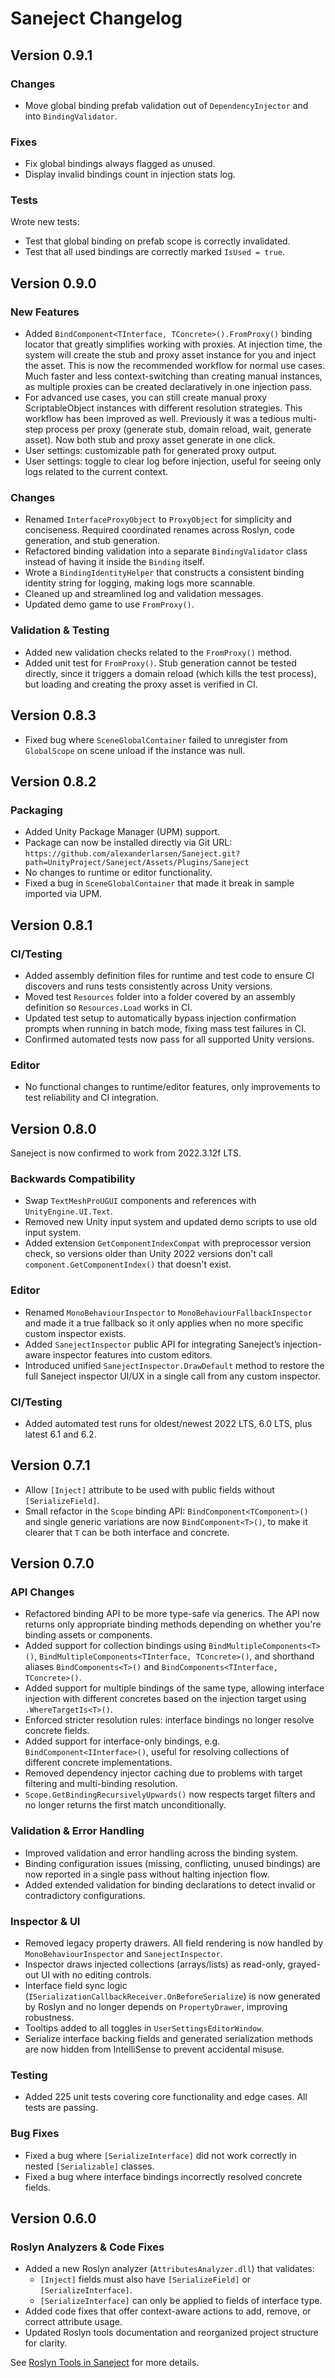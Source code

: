 ﻿# Saneject Changelog

## Version 0.9.1

### Changes

- Move global binding prefab validation out of `DependencyInjector` and into `BindingValidator`.

### Fixes

- Fix global bindings always flagged as unused.
- Display invalid bindings count in injection stats log.

### Tests

Wrote new tests:

- Test that global binding on prefab scope is correctly invalidated.
- Test that all used bindings are correctly marked `IsUsed = true`.

## Version 0.9.0

### New Features

- Added `BindComponent<TInterface, TConcrete>().FromProxy()` binding locator that greatly simplifies working with proxies. At injection time, the system will create the stub and proxy asset instance for you and inject the asset. This is now the recommended workflow for normal use cases. Much faster and less context-switching than creating manual instances, as multiple proxies can be created declaratively in one injection pass.
- For advanced use cases, you can still create manual proxy ScriptableObject instances with different resolution strategies. This workflow has been improved as well. Previously it was a tedious multi-step process per proxy (generate stub, domain reload, wait, generate asset). Now both stub and proxy asset generate in one click.
- User settings: customizable path for generated proxy output.
- User settings: toggle to clear log before injection, useful for seeing only logs related to the current context.

### Changes

- Renamed `InterfaceProxyObject` to `ProxyObject` for simplicity and conciseness. Required coordinated renames across Roslyn, code generation, and stub generation.
- Refactored binding validation into a separate `BindingValidator` class instead of having it inside the `Binding` itself.
- Wrote a `BindingIdentityHelper` that constructs a consistent binding identity string for logging, making logs more scannable.
- Cleaned up and streamlined log and validation messages.
- Updated demo game to use `FromProxy()`.

### Validation & Testing

- Added new validation checks related to the `FromProxy()` method.
- Added unit test for `FromProxy()`. Stub generation cannot be tested directly, since it triggers a domain reload (which kills the test process), but loading and creating the proxy asset is verified in CI.

## Version 0.8.3

- Fixed bug where `SceneGlobalContainer` failed to unregister from `GlobalScope` on scene unload if the instance was null.

## Version 0.8.2

### Packaging

- Added Unity Package Manager (UPM) support.
- Package can now be installed directly via Git URL:  
  `https://github.com/alexanderlarsen/Saneject.git?path=UnityProject/Saneject/Assets/Plugins/Saneject`
- No changes to runtime or editor functionality.
- Fixed a bug in `SceneGlobalContainer` that made it break in sample imported via UPM.

## Version 0.8.1

### CI/Testing

- Added assembly definition files for runtime and test code to ensure CI discovers and runs tests consistently across Unity versions.
- Moved test `Resources` folder into a folder covered by an assembly definition so `Resources.Load` works in CI.
- Updated test setup to automatically bypass injection confirmation prompts when running in batch mode, fixing mass test failures in CI.
- Confirmed automated tests now pass for all supported Unity versions.

### Editor

- No functional changes to runtime/editor features, only improvements to test reliability and CI integration.

## Version 0.8.0

Saneject is now confirmed to work from 2022.3.12f LTS.

### Backwards Compatibility

- Swap `TextMeshProUGUI` components and references with `UnityEngine.UI.Text`.
- Removed new Unity input system and updated demo scripts to use old input system.
- Added extension `GetComponentIndexCompat` with preprocessor version check, so versions older than Unity 2022 versions don't call `component.GetComponentIndex()` that doesn't exist.

### Editor

- Renamed `MonoBehaviourInspector` to `MonoBehaviourFallbackInspector` and made it a true fallback so it only applies when no more specific custom inspector exists.
- Added `SanejectInspector` public API for integrating Saneject’s injection-aware inspector features into custom editors.
- Introduced unified `SanejectInspector.DrawDefault` method to restore the full Saneject inspector UI/UX in a single call from any custom inspector.

### CI/Testing

- Added automated test runs for oldest/newest 2022 LTS, 6.0 LTS, plus latest 6.1 and 6.2.

## Version 0.7.1

- Allow `[Inject]` attribute to be used with public fields without `[SerializeField]`.
- Small refactor in the `Scope` binding API: `BindComponent<TComponent>()` and single generic variations are now `BindComponent<T>()`, to make it clearer that `T` can be both interface and concrete.

## Version 0.7.0

### API Changes

- Refactored binding API to be more type-safe via generics. The API now returns only appropriate binding methods depending on whether you're binding assets or components.
- Added support for collection bindings using `BindMultipleComponents<T>()`, `BindMultipleComponents<TInterface, TConcrete>()`, and shorthand aliases `BindComponents<T>()` and `BindComponents<TInterface, TConcrete>()`.
- Added support for multiple bindings of the same type, allowing interface injection with different concretes based on the injection target using `.WhereTargetIs<T>()`.
- Enforced stricter resolution rules: interface bindings no longer resolve concrete fields.
- Added support for interface-only bindings, e.g. `BindComponent<IInterface>()`, useful for resolving collections of different concrete implementations.
- Removed dependency injector caching due to problems with target filtering and multi-binding resolution.
- `Scope.GetBindingRecursivelyUpwards()` now respects target filters and no longer returns the first match unconditionally.

### Validation & Error Handling

- Improved validation and error handling across the binding system.
- Binding configuration issues (missing, conflicting, unused bindings) are now reported in a single pass without halting injection flow.
- Added extended validation for binding declarations to detect invalid or contradictory configurations.

### Inspector & UI

- Removed legacy property drawers. All field rendering is now handled by `MonoBehaviourInspector` and `SanejectInspector`.
- Inspector draws injected collections (arrays/lists) as read-only, grayed-out UI with no editing controls.
- Interface field sync logic (`ISerializationCallbackReceiver.OnBeforeSerialize`) is now generated by Roslyn and no longer depends on `PropertyDrawer`, improving robustness.
- Tooltips added to all toggles in `UserSettingsEditorWindow`.
- Serialize interface backing fields and generated serialization methods are now hidden from IntelliSense to prevent accidental misuse.

### Testing

- Added 225 unit tests covering core functionality and edge cases. All tests are passing.

### Bug Fixes

- Fixed a bug where `[SerializeInterface]` did not work correctly in nested `[Serializable]` classes.
- Fixed a bug where interface bindings incorrectly resolved concrete fields.

## Version 0.6.0

### Roslyn Analyzers & Code Fixes

- Added a new Roslyn analyzer (`AttributesAnalyzer.dll`) that validates:
    - `[Inject]` fields must also have `[SerializeField]` or `[SerializeInterface]`.
    - `[SerializeInterface]` can only be applied to fields of interface type.
- Added code fixes that offer context-aware actions to add, remove, or correct attribute usage.
- Updated Roslyn tools documentation and reorganized project structure for clarity.

See [Roslyn Tools in Saneject](https://github.com/alexanderlarsen/Saneject?tab=readme-ov-file#roslyn-tools-in-saneject) for more details.

